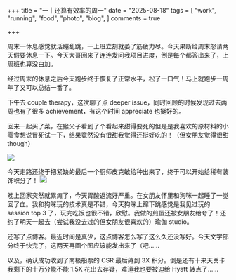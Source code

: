 +++
title = "一｜还算有效率的周一"
date = "2025-08-18"
tags = [
    "work",
    "running",
    "food",
    "photo",
    "blog",
]
comments = true

+++

周末一休息感觉就活蹦乱跳，一上班立刻就萎了筋疲力尽。今天果断给周末怒请两天假要休息一下。今天大哥回来了连连发问我项目进度，倒是每个都答出来了，上周班也算没白加。

经过周末的休息之后今天跑步终于恢复了正常水平，松了一口气！马上就跑步一周年了又可以总结一番了。

下午去 couple therapy，这次聊了点 deeper issue，同时回顾的时候发现过去两周也有了很多 achievement，有这个时间 appreciate 也挺好的。

回来一起买了菜，在猴父子看到了个看起来甜得要死的但是是我喜欢的原材料的小零食想说冒死试一下，结果竟然没有很甜我觉得还挺好吃的！（但女朋友觉得很甜 though）

![](https://media.douchi.space/douchi/media_attachments/files/115/054/100/390/156/423/original/2ea68bcfd5c5dbda.png)

今天走路还终于把紧缺的最后一个厨师皮克敏给种出来了，终于可以开始给稀有装饰积分了！
![](https://media.douchi.space/douchi/media_attachments/files/115/053/605/731/243/258/original/7322ac9a91b1660c.jpg)

晚上回家突然就累瘫了，今天胃酸返流好严重。在女朋友怀里和狗咪一起睡了一觉回了血。我和狗咪玩的技术真是不错，今天狗咪上蹿下跳感觉是我见过玩的 session top 3 了，玩完吃饭也很不错，欣慰。我做的煎蛋还被女朋友给夸了！还约了明天一起去（尝试我没去过的但女朋友很喜欢的）瑜伽 studio。

还写了点博客。最近时间是真少，这点博客怎么写了这么久还没写好。今天文字部分终于快完了，这两天再画个图应该能发出来了（吧…… 

以及，确认成功收到了南极船票的 CSR 最后薅到 3X 积分。倒是还有十来天关卡我剩下的十万分能不能 1.5X 花出去存疑，难道我也要被迫给 Hyatt 转点了…… 